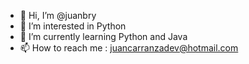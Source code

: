 - 👋 Hi, I’m @juanbry
- 👀 I’m interested in Python
- 🌱 I’m currently learning Python and Java
- 📫 How to reach me : juancarranzadev@hotmail.com
<!---
juanbry/juanbry is a ✨ special ✨ repository because its `README.md` (this file) appears on your GitHub profile.
You can click the Preview link to take a look at your changes.
--->
